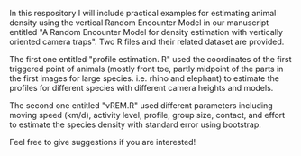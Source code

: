 In this respository I will include practical examples for estimating animal density using the vertical Random Encounter Model in our manuscript entitled "A Random Encounter Model for density estimation 
with vertically oriented camera traps". Two R files and their related dataset are provided. 

The first one entitled "profile estimation. R" used the coordinates of the first triggered point of animals (mostly front toe, partly midpoint of the parts in the first images for large species. i.e. rhino and elephant) to estimate the profiles for different species with different camera heights and models. 

The second one entitled "vREM.R" used different parameters including moving speed (km/d), activity level, profile, group size, contact, and effort to estimate the species density with standard error using bootstrap. 

Feel free to give suggestions if you are interested!
